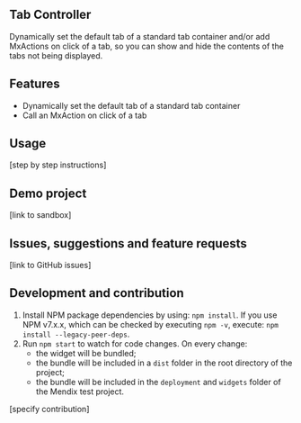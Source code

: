 ## Tab Controller

Dynamically set the default tab of a standard tab container and/or add MxActions on click of a tab, so you can show and
hide the contents of the tabs not being displayed.

## Features

-   Dynamically set the default tab of a standard tab container
-   Call an MxAction on click of a tab

## Usage

[step by step instructions]

## Demo project

[link to sandbox]

## Issues, suggestions and feature requests

[link to GitHub issues]

## Development and contribution

1. Install NPM package dependencies by using: `npm install`. If you use NPM v7.x.x, which can be checked by executing
   `npm -v`, execute: `npm install --legacy-peer-deps`.
1. Run `npm start` to watch for code changes. On every change:
    - the widget will be bundled;
    - the bundle will be included in a `dist` folder in the root directory of the project;
    - the bundle will be included in the `deployment` and `widgets` folder of the Mendix test project.

[specify contribution]
